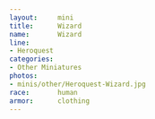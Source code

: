 ```yaml
---
layout:     mini
title:      Wizard
name:       Wizard
line:       
- Heroquest
categories:
- Other Miniatures
photos:
- minis/other/Heroquest-Wizard.jpg
race:       human
armor:      clothing
---
```


